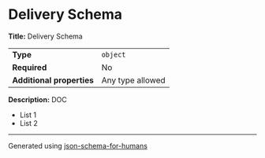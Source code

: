 # Delivery Schema

**Title:** Delivery Schema

|                           |                  |
| ------------------------- | ---------------- |
| **Type**                  | `object`         |
| **Required**              | No               |
| **Additional properties** | Any type allowed |

**Description:** DOC 
* List 1
* List 2

----------------------------------------------------------------------------------------------------------------------------
Generated using [json-schema-for-humans](https://github.com/coveooss/json-schema-for-humans)
